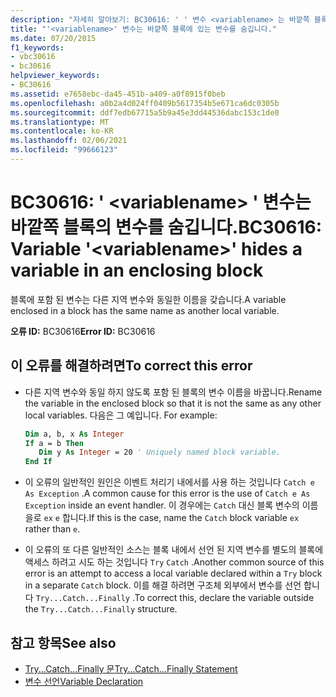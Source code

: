 ```yaml
---
description: "자세히 알아보기: BC30616: ' ' 변수 <variablename> 는 바깥쪽 블록의 변수를 숨깁니다."
title: "'<variablename>' 변수는 바깥쪽 블록에 있는 변수를 숨깁니다."
ms.date: 07/20/2015
f1_keywords:
- vbc30616
- bc30616
helpviewer_keywords:
- BC30616
ms.assetid: e7658ebc-da45-451b-a409-a0f8915f0beb
ms.openlocfilehash: a0b2a4d024ff0409b5617354b5e671ca6dc0305b
ms.sourcegitcommit: ddf7edb67715a5b9a45e3dd44536dabc153c1de0
ms.translationtype: MT
ms.contentlocale: ko-KR
ms.lasthandoff: 02/06/2021
ms.locfileid: "99666123"
---
```

# <a name="bc30616-variable-variablename-hides-a-variable-in-an-enclosing-block"></a><span data-ttu-id="b0091-103">BC30616: ' \<variablename> ' 변수는 바깥쪽 블록의 변수를 숨깁니다.</span><span class="sxs-lookup"><span data-stu-id="b0091-103">BC30616: Variable '\<variablename>' hides a variable in an enclosing block</span></span>

<span data-ttu-id="b0091-104">블록에 포함 된 변수는 다른 지역 변수와 동일한 이름을 갖습니다.</span><span class="sxs-lookup"><span data-stu-id="b0091-104">A variable enclosed in a block has the same name as another local variable.</span></span>

 <span data-ttu-id="b0091-105">**오류 ID:** BC30616</span><span class="sxs-lookup"><span data-stu-id="b0091-105">**Error ID:** BC30616</span></span>

## <a name="to-correct-this-error"></a><span data-ttu-id="b0091-106">이 오류를 해결하려면</span><span class="sxs-lookup"><span data-stu-id="b0091-106">To correct this error</span></span>

- <span data-ttu-id="b0091-107">다른 지역 변수와 동일 하지 않도록 포함 된 블록의 변수 이름을 바꿉니다.</span><span class="sxs-lookup"><span data-stu-id="b0091-107">Rename the variable in the enclosed block so that it is not the same as any other local variables.</span></span> <span data-ttu-id="b0091-108">다음은 그 예입니다. </span><span class="sxs-lookup"><span data-stu-id="b0091-108">For example:</span></span>

    ```vb
    Dim a, b, x As Integer
    If a = b Then
       Dim y As Integer = 20 ' Uniquely named block variable.
    End If
    ```

- <span data-ttu-id="b0091-109">이 오류의 일반적인 원인은 이벤트 처리기 내에서를 사용 하는 것입니다 `Catch e As Exception` .</span><span class="sxs-lookup"><span data-stu-id="b0091-109">A common cause for this error is the use of `Catch e As Exception` inside an event handler.</span></span> <span data-ttu-id="b0091-110">이 경우에는 `Catch` 대신 블록 변수의 이름을로 `ex` `e` 합니다.</span><span class="sxs-lookup"><span data-stu-id="b0091-110">If this is the case, name the `Catch` block variable `ex` rather than `e`.</span></span>

- <span data-ttu-id="b0091-111">이 오류의 또 다른 일반적인 소스는 블록 내에서 선언 된 지역 변수를 별도의 블록에 액세스 하려고 시도 하는 것입니다 `Try` `Catch` .</span><span class="sxs-lookup"><span data-stu-id="b0091-111">Another common source of this error is an attempt to access a local variable declared within a `Try` block in a separate `Catch` block.</span></span> <span data-ttu-id="b0091-112">이를 해결 하려면 구조체 외부에서 변수를 선언 합니다 `Try...Catch...Finally` .</span><span class="sxs-lookup"><span data-stu-id="b0091-112">To correct this, declare the variable outside the `Try...Catch...Finally` structure.</span></span>

## <a name="see-also"></a><span data-ttu-id="b0091-113">참고 항목</span><span class="sxs-lookup"><span data-stu-id="b0091-113">See also</span></span>

- [<span data-ttu-id="b0091-114">Try...Catch...Finally 문</span><span class="sxs-lookup"><span data-stu-id="b0091-114">Try...Catch...Finally Statement</span></span>](../statements/try-catch-finally-statement.md)
- [<span data-ttu-id="b0091-115">변수 선언</span><span class="sxs-lookup"><span data-stu-id="b0091-115">Variable Declaration</span></span>](../../programming-guide/language-features/variables/variable-declaration.md)
